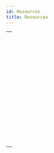 ```yaml
---
id: Resources
title: Resources
---
```

||
|---|
|[<!-- INCLUDE #_command_.CLOSE RESOURCE FILE.Syntax -->](../../commands-legacy/close-resource-file.md)<br/>|
|[<!-- INCLUDE #_command_.Get indexed string.Syntax -->](../../commands-legacy/get-indexed-string.md)<br/>|
|[<!-- INCLUDE #_command_.GET PICTURE RESOURCE.Syntax -->](../../commands-legacy/get-picture-resource.md)<br/>|
|[<!-- INCLUDE #_command_.GET RESOURCE.Syntax -->](../../commands-legacy/get-resource.md)<br/>|
|[<!-- INCLUDE #_command_.Get resource name.Syntax -->](../../commands-legacy/get-resource-name.md)<br/>|
|[<!-- INCLUDE #_command_.Get resource properties.Syntax -->](../../commands-legacy/get-resource-properties.md)<br/>|
|[<!-- INCLUDE #_command_.Get string resource.Syntax -->](../../commands-legacy/get-string-resource.md)<br/>|
|[<!-- INCLUDE #_command_.Get text resource.Syntax -->](../../commands-legacy/get-text-resource.md)<br/>|
|[<!-- INCLUDE #_command_.Open resource file.Syntax -->](../../commands-legacy/open-resource-file.md)<br/>|
|[<!-- INCLUDE #_command_.RESOURCE LIST.Syntax -->](../../commands-legacy/resource-list.md)<br/>|
|[<!-- INCLUDE #_command_.RESOURCE TYPE LIST.Syntax -->](../../commands-legacy/resource-type-list.md)<br/>|
|[<!-- INCLUDE #_command_.STRING LIST TO ARRAY.Syntax -->](../../commands-legacy/string-list-to-array.md)<br/>|
